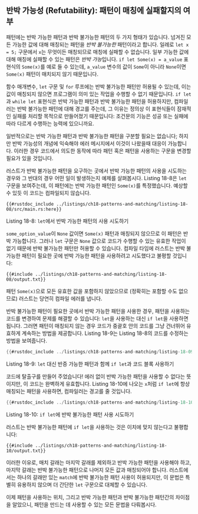## 반박 가능성 (Refutability): 패턴이 매칭에 실패할지의 여부

패턴에는 반박 가능한 패턴과 반박 불가능한 패턴의 두 가지 형태가 있습니다.
넘겨진 모든 가능한 값에 대해 매칭되는 패턴을 *반박 불가능한* 패턴이라고 합니다.
일례로 `let x = 5;` 구문에서 `x`는 무엇이든 매칭되므로 매칭에 실패할 수
없습니다. 일부 가능한 값에 대해 매칭에 실패할 수 있는 패턴은 *반박 가능*입니다.
`if let Some(x) = a_value` 표현식의 `Some(x)`를 예로 들 수 있는데,
`a_value` 변수의 값이 `Some`이 아니라 `None`이면 `Some(x)` 패턴이
매치되지 않기 때문입니다.

함수 매개변수, `let` 구문 및 `for` 루프에는 반박 불가능한 패턴만
허용될 수 있는데, 이는 값이 매칭되지 않으면 프로그램이 의미 있는 작업을
수행할 수 없기 때문입니다. `if let`과 `while let` 표현식은 반박 가능한
패턴과 반박 불가능한 패턴을 허용하지만, 컴파일러는 반박 불가능한 패턴에
대해 경고를 주는데, 그 이유는 정의상 이 표현식들이 잠재적인 실패를
처리할 목적으로 만들어졌기 때문입니다: 조건문의 기능은 성공 또는 실패에
따라 다르게 수행하는 능력에 있으니까요.

일반적으로는 반박 가능한 패턴과 반박 불가능한 패턴을 구분할
필요는 없습니다; 하지만 반박 가능성의 개념에 익숙해야 에러
메시지에서 이것이 나왔을때 대응이 가능합니다. 이러한 경우
코드에서 의도한 동작에 따라 패턴 혹은 패턴을 사용하는 구문을
변경할 필요가 있을 것입니다.

러스트가 반박 불가능한 패턴을 요구하는 곳에서 반박 가능한 패턴의 사용을
시도하는 경우와 그 반대의 경우 어떤 일이 발생하는지 예제를 살펴봅시다.
Listing 18-8은 `let` 구문을 보여주는데, 이 패턴에는 반박 가능한 패턴인
`Some(x)`를 특정했습니다. 예상할 수 있듯 이 코드는 컴파일되지 않습니다.

```rust,ignore,does_not_compile
{{#rustdoc_include ../listings/ch18-patterns-and-matching/listing-18-08/src/main.rs:here}}
```

<span class="caption">Listing 18-8: `let`에서 반박 가능한 패턴의
사용 시도하기</span>

`some_option_value`이 `None` 값이면 `Some(x)` 패턴과 매칭되지
않으므로 이 패턴은 반박 가능합니다. 그러나 `let` 구문은 `None`
값으로 코드가 수행할 수 있는 유효한 작업이 없기 때문에 반박 불가능한
패턴만 허용할 수 있습니다. 컴파일 타임에 러스트는 반박 불가능한 패턴이
필요한 곳에 반박 가능한 패턴을 사용하려고 시도했다고 불평할 것입니다:

```console
{{#include ../listings/ch18-patterns-and-matching/listing-18-08/output.txt}}
```

패턴 `Some(x)`으로 모든 유효한 값을 포함하지 않았으므로 (정확히는
포함할 수도 없으므로) 러스트는 당연히 컴파일 에러를 냅니다.

반박 불가능한 패턴이 필요한 곳에서 반박 가능한 패턴을 사용한 경우, 패턴을
사용하는 코드를 변경하여 문제를 해결할 수 있습니다: `let`을 사용하는 대신
`if let`을 사용하면 됩니다. 그러면 패턴이 매칭되지 않는 경우 코드가 중괄호
안의 코드를 그냥 건너뛰어 유효하게 계속하는 방법을 제공합니다. Listing 18-9는
Listing 18-8의 코드를 수정하는 방법을 보여줍니다.

```rust
{{#rustdoc_include ../listings/ch18-patterns-and-matching/listing-18-09/src/main.rs:here}}
```

<span class="caption">Listing 18-9: `let` 대신 반증 가능한 패턴과 함께
`if let`과 코드 블록 사용하기</span>

코드에 탈출구를 만들어 주었습니다! 에러 없이 반박 가능한 패턴을 사용할
수 없다는 뜻이지만, 이 코드는 완벽하게 유효합니다. Listing 18-10에
나오는 `x`처럼 `if let`에 항상 매칭되는 패턴을 사용하면, 컴파일러는
경고를 줄 것입니다.

```rust
{{#rustdoc_include ../listings/ch18-patterns-and-matching/listing-18-10/src/main.rs:here}}
```

<span class="caption">Listing 18-10: `if let`에 반박 불가능한 패턴 사용
시도하기</span>

러스트는 반박 불가능한 패턴에 `if let`을 사용하는 것은 이치에 맞지
않는다고 불평합니다:

```console
{{#include ../listings/ch18-patterns-and-matching/listing-18-10/output.txt}}
```

이러한 이유로, 매치 갈래는 마지막 갈래를 제외하고 반박 가능한 패턴을
사용해야 하고, 마지막 갈래는 반박 불가능한 패턴으로 나머지 모든 값과
매칭되어야 합니다. 러스트에서는 하나의 갈래만 있는 `match`에 반박
불가능한 패턴 사용이 허용되지만, 이 문법은 특별히 유용하지 않으며 더
간단한 `let` 구문으로 대체할 수 있습니다.

이제 패턴을 사용하는 위치, 그리고 반박 가능한 패턴과 반박 불가능한
패턴간의 차이점을 알았으니, 패턴을 만드는 데 사용할 수 있는 모든 문법을
다뤄봅시다.
